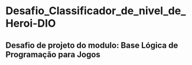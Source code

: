 # Desafio_Classificador_de_nivel_de_Heroi-DIO

## Desafio de projeto do modulo: Base Lógica de Programação para Jogos  
